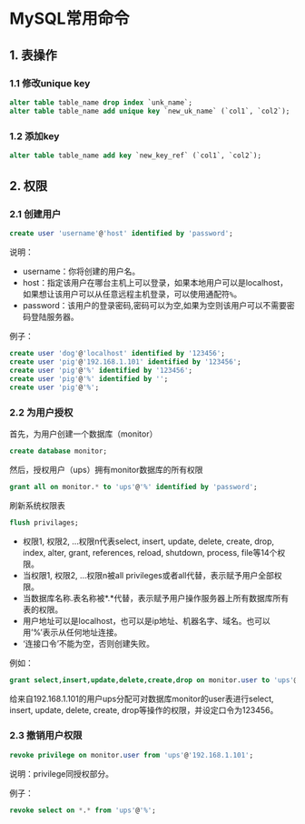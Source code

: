 # MySQL常用命令

## 1. 表操作
### 1.1 修改unique key
```sql
alter table table_name drop index `unk_name`;
alter table table_name add unique key `new_uk_name` (`col1`, `col2`);
```

### 1.2 添加key
```sql
alter table table_name add key `new_key_ref` (`col1`, `col2`);
```

## 2. 权限
### 2.1 创建用户
```sql
create user 'username'@'host' identified by 'password';
```
说明：
- username：你将创建的用户名。
- host：指定该用户在哪台主机上可以登录，如果本地用户可以是localhost，如果想让该用户可以从任意远程主机登录，可以使用通配符`%`。
- password：该用户的登录密码,密码可以为空,如果为空则该用户可以不需要密码登陆服务器。

例子：
```sql
create user 'dog'@'localhost' identified by '123456';
create user 'pig'@'192.168.1.101' identified by '123456';
create user 'pig'@'%' identified by '123456';
create user 'pig'@'%' identified by '';
create user 'pig'@'%';
```

### 2.2 为用户授权
首先，为用户创建一个数据库（monitor）
```sql
create database monitor;
```
然后，授权用户（ups）拥有monitor数据库的所有权限
```sql
grant all on monitor.* to 'ups'@'%' identified by 'password';
```
刷新系统权限表
```sql
flush privilages;
```

- 权限1, 权限2, …权限n代表select, insert, update, delete, create, drop, index, alter, grant, references, reload, shutdown, process, file等14个权限。
- 当权限1, 权限2, …权限n被all privileges或者all代替，表示赋予用户全部权限。
- 当数据库名称.表名称被*.*代替，表示赋予用户操作服务器上所有数据库所有表的权限。
- 用户地址可以是localhost，也可以是ip地址、机器名字、域名。也可以用’%’表示从任何地址连接。
- ‘连接口令’不能为空，否则创建失败。

例如：
```sql
grant select,insert,update,delete,create,drop on monitor.user to 'ups'@'192.168.1.101' identified by '123456';
```
给来自192.168.1.101的用户ups分配可对数据库monitor的user表进行select, insert, update, delete, create, drop等操作的权限，并设定口令为123456。

### 2.3 撤销用户权限
```sql
revoke privilege on monitor.user from 'ups'@'192.168.1.101';
```
说明：privilege同授权部分。

例子：
```sql
revoke select on *.* from 'ups'@'%';
```


